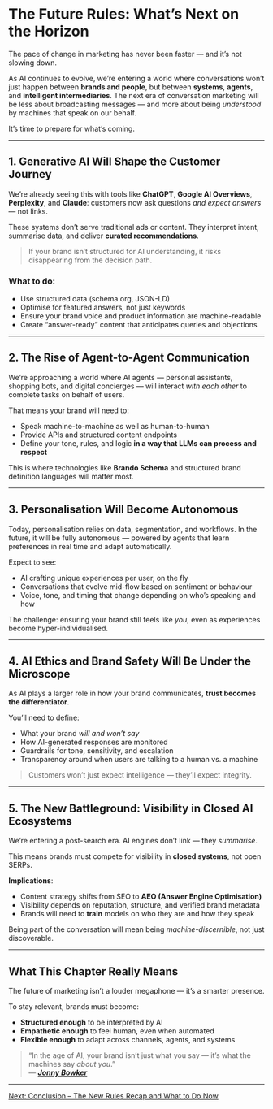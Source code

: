 # The Future Rules: What’s Next on the Horizon

The pace of change in marketing has never been faster — and it’s not slowing down.

As AI continues to evolve, we’re entering a world where conversations won’t just happen between **brands and people**, but between **systems**, **agents**, and **intelligent intermediaries**. The next era of conversation marketing will be less about broadcasting messages — and more about being *understood* by machines that speak on our behalf.

It’s time to prepare for what’s coming.

---

## 1. Generative AI Will Shape the Customer Journey

We’re already seeing this with tools like **ChatGPT**, **Google AI Overviews**, **Perplexity**, and **Claude**: customers now ask questions *and expect answers* — not links.

These systems don’t serve traditional ads or content. They interpret intent, summarise data, and deliver **curated recommendations**.

> If your brand isn’t structured for AI understanding, it risks disappearing from the decision path.

### What to do:
- Use structured data (schema.org, JSON-LD)  
- Optimise for featured answers, not just keywords  
- Ensure your brand voice and product information are machine-readable  
- Create “answer-ready” content that anticipates queries and objections

---

## 2. The Rise of Agent-to-Agent Communication

We’re approaching a world where AI agents — personal assistants, shopping bots, and digital concierges — will interact *with each other* to complete tasks on behalf of users.

That means your brand will need to:

- Speak machine-to-machine as well as human-to-human  
- Provide APIs and structured content endpoints  
- Define your tone, rules, and logic **in a way that LLMs can process and respect**

This is where technologies like **Brando Schema** and structured brand definition languages will matter most.

---

## 3. Personalisation Will Become Autonomous

Today, personalisation relies on data, segmentation, and workflows. In the future, it will be fully autonomous — powered by agents that learn preferences in real time and adapt automatically.

Expect to see:

- AI crafting unique experiences per user, on the fly  
- Conversations that evolve mid-flow based on sentiment or behaviour  
- Voice, tone, and timing that change depending on who’s speaking and how  

The challenge: ensuring your brand still feels like *you*, even as experiences become hyper-individualised.

---

## 4. AI Ethics and Brand Safety Will Be Under the Microscope

As AI plays a larger role in how your brand communicates, **trust becomes the differentiator**.

You’ll need to define:

- What your brand *will and won’t say*  
- How AI-generated responses are monitored  
- Guardrails for tone, sensitivity, and escalation  
- Transparency around when users are talking to a human vs. a machine

> Customers won’t just expect intelligence — they’ll expect integrity.

---

## 5. The New Battleground: Visibility in Closed AI Ecosystems

We’re entering a post-search era. AI engines don’t link — they *summarise*.

This means brands must compete for visibility in **closed systems**, not open SERPs.

**Implications**:
- Content strategy shifts from SEO to **AEO (Answer Engine Optimisation)**  
- Visibility depends on reputation, structure, and verified brand metadata  
- Brands will need to **train** models on who they are and how they speak

Being part of the conversation will mean being *machine-discernible*, not just discoverable.

---

## What This Chapter Really Means

The future of marketing isn’t a louder megaphone — it’s a smarter presence.

To stay relevant, brands must become:

- **Structured enough** to be interpreted by AI  
- **Empathetic enough** to feel human, even when automated  
- **Flexible enough** to adapt across channels, agents, and systems  

> “In the age of AI, your brand isn’t just what you say — it’s what the machines say *about you*.”  
> — ***[Jonny Bowker](https://www.linkedin.com/in/jbbowker/)***

---

[Next: Conclusion – The New Rules Recap and What to Do Now](../conclusion.md)
